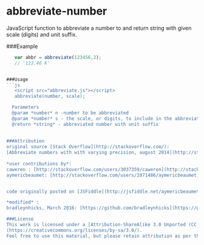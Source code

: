 # abbreviate-number
JavaScript function to abbreviate a number to and return string with given scale (digits) and unit suffix.

###Example
```js  
   var abbr = abbreviate(123456,2);
   // '123.46 K'


###Usage
```js  
   <script src="abbreviate.js"></script>   
   abbreviate(number, scale);

  Parameters   
  @param *number* n -number to be abbreviated   
  @param *number* s - the scale, or digits, to include in the abbreviation  
  @return *string* - abbreviated number with unit suffix   
 
 
###Attribution
original source [Stack Overflow](http://stackoverflow.com/):  
[Abbreviate numbers with with varying precision, august 2014](http://stackoverflow.com/questions/25502521/abbreviate-numbers-with-with-varying-precision)
  
*user contributions by*:   
caweren : [http://stackoverflow.com/users/3037359/caweren](http://stackoverflow.com/users/3037359/caweren)   
aymericbeaumet: [http://stackoverflow.com/users/1071486/aymericbeaumet](http://stackoverflow.com/users/1071486/aymericbeaumet)


code originally posted on [JSFiddle](http://jsfiddle.net/aymericbeaumet/zb5hqx83/)

*modified* :   
bradleynhicks, March 2016: [https://github.com/bradleynhicks](https://github.com/bradleynhicks)

###License  
This work is licensed under a [Attribution-ShareAlike 3.0 Unported (CC BY-SA 3.0)]
(https://creativecommons.org/licenses/by-sa/3.0/).   
Feel free to use this material, but please retain attribution as per the license.
